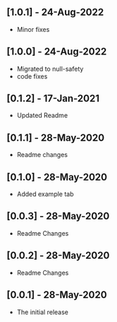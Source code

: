 ## [1.0.1] - 24-Aug-2022

* Minor fixes

## [1.0.0] - 24-Aug-2022

* Migrated to null-safety
* code fixes

## [0.1.2] - 17-Jan-2021

* Updated Readme

## [0.1.1] - 28-May-2020

* Readme changes

## [0.1.0] - 28-May-2020

* Added example tab

## [0.0.3] - 28-May-2020

* Readme Changes

## [0.0.2] - 28-May-2020

* Readme Changes

## [0.0.1] - 28-May-2020

* The initial release
